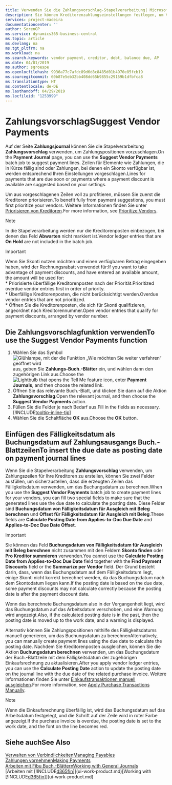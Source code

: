 ```yaml
---
title: Verwenden Sie die Zahlungsvorschlag-Stapelverarbeitung| Microsoft Docs
description: Sie können Kreditorenzahlungseinstellungen festlegen, um Vorschläge für Zahlungen zu erhalten, die in Kürze fällig sind oder für die ein Rabatt verfügbar ist.
services: project-madeira
documentationcenter: ''
author: SorenGP
ms.service: dynamics365-business-central
ms.topic: article
ms.devlang: na
ms.tgt_pltfrm: na
ms.workload: na
ms.search.keywords: vendor payment, creditor, debt, balance due, AP
ms.date: 04/01/2019
ms.author: sgroespe
ms.openlocfilehash: 9936a77c7afdc89d6d8c8485d01b4970e85fcb19
ms.sourcegitcommit: 60b87e5eb32bb408dd65b9855c29159b1dfbfca8
ms.translationtype: HT
ms.contentlocale: de-DE
ms.lasthandoff: 04/29/2019
ms.locfileid: "1253999"
---
```

# <a name="suggest-vendor-payments"></a><span data-ttu-id="7340e-103">Zahlungsvorschlag</span><span class="sxs-lookup"><span data-stu-id="7340e-103">Suggest Vendor Payments</span></span>
<span data-ttu-id="7340e-104">Auf der Seite **Zahlungsjournal** können Sie die Stapelverarbeitung **Zahlungsvorschlag** verwenden, um Zahlungspositionen vorzuschlagen.</span><span class="sxs-lookup"><span data-stu-id="7340e-104">On the **Payment Journal** page, you can use the **Suggest Vendor Payments** batch job to suggest payment lines.</span></span> <span data-ttu-id="7340e-105">Zeilen für Elemente wie Zahlungen, die in Kürze fällig sind oder Zahlungen, bei denen ein Skonto verfügbar ist, werden entsprechend Ihren Einstellungen vorgeschlagen.</span><span class="sxs-lookup"><span data-stu-id="7340e-105">Lines for payments that are due soon or payments where a payment discount is available are suggested based on your settings.</span></span>

<span data-ttu-id="7340e-106">Um aus vorgeschlagenen Zeilen voll zu profitieren, müssen Sie zuerst die Kreditoren priorisieren.</span><span class="sxs-lookup"><span data-stu-id="7340e-106">To benefit fully from payment suggestions, you must first prioritize your vendors.</span></span> <span data-ttu-id="7340e-107">Weitere Informationen finden Sie unter [Priorisieren von Kreditoren](purchasing-how-prioritize-vendors.md).</span><span class="sxs-lookup"><span data-stu-id="7340e-107">For more information, see [Prioritize Vendors](purchasing-how-prioritize-vendors.md).</span></span>  

> [!NOTE]  
> <span data-ttu-id="7340e-108">In die Stapelverarbeitung werden nur die Kreditorenposten einbezogen, bei denen das Feld **Abwarten** nicht markiert ist.</span><span class="sxs-lookup"><span data-stu-id="7340e-108">Vendor ledger entries that are **On Hold** are not included in the batch job.</span></span>  

> [!IMPORTANT]  
>   <span data-ttu-id="7340e-109">Wenn Sie Skonti nutzen möchten und einen verfügbaren Betrag eingegeben haben, wird der Rechnungsrabatt verwendet für:</span><span class="sxs-lookup"><span data-stu-id="7340e-109">If you want to take advantage of payment discounts, and have entered an available amount, the amount will be used for:</span></span>  
    * <span data-ttu-id="7340e-110">Priorisierte überfällige Kreditorenposten nach der Priorität.</span><span class="sxs-lookup"><span data-stu-id="7340e-110">Prioritized overdue vendor entries first in order of priority.</span></span>   
    * <span data-ttu-id="7340e-111">Überfällige Kreditorenposten, die nicht berücksichtigt werden.</span><span class="sxs-lookup"><span data-stu-id="7340e-111">Overdue vendor entries that are not prioritized.</span></span>  
    * <span data-ttu-id="7340e-112">Öffnen Sie die Kreditorenposten, die sich für Skonti qualifizieren, angeordnet nach Kreditorennummer.</span><span class="sxs-lookup"><span data-stu-id="7340e-112">Open vendor entries that qualify for payment discounts, arranged by vendor number.</span></span>  

## <a name="to-use-the-suggest-vendor-payments-function"></a><span data-ttu-id="7340e-113">Die Zahlungsvorschlagfunktion verwenden</span><span class="sxs-lookup"><span data-stu-id="7340e-113">To use the Suggest Vendor Payments function</span></span>
1. <span data-ttu-id="7340e-114">Wählen Sie das Symbol ![Glühlampe, mit der die Funktion „Wie möchten Sie weiter verfahren“ geöffnet wird](media/ui-search/search_small.png "Wie möchten Sie weiter verfahren?") aus, geben Sie **Zahlungs-Buch.-Blätter** ein, und wählen dann den zugehörigen Link aus.</span><span class="sxs-lookup"><span data-stu-id="7340e-114">Choose the ![Lightbulb that opens the Tell Me feature](media/ui-search/search_small.png "Tell me what you want to do") icon, enter **Payment Journals**, and then choose the related link.</span></span>  
2. <span data-ttu-id="7340e-115">Öffnen Sie das relevante Buch.-Blatt, und klicken Sie dann auf die Aktion **Zahlungsvorschlag**.</span><span class="sxs-lookup"><span data-stu-id="7340e-115">Open the relevant journal, and then choose the **Suggest Vendor Payments** action.</span></span>  
3. <span data-ttu-id="7340e-116">Füllen Sie die Felder je nach Bedarf aus.</span><span class="sxs-lookup"><span data-stu-id="7340e-116">Fill in the fields as necessary.</span></span> [!INCLUDE[tooltip-inline-tip](includes/tooltip-inline-tip_md.md)]  
4. <span data-ttu-id="7340e-117">Wählen Sie die Schaltfläche **OK** aus.</span><span class="sxs-lookup"><span data-stu-id="7340e-117">Choose the **OK** button.</span></span>  

## <a name="to-insert-the-due-date-as-posting-date-on-payment-journal-lines"></a><span data-ttu-id="7340e-118">Einfügen des Fälligkeitsdatum als Buchungsdatum auf Zahlungsausgangs Buch.-Blattzeilen</span><span class="sxs-lookup"><span data-stu-id="7340e-118">To insert the due date as posting date on payment journal lines</span></span>
<span data-ttu-id="7340e-119">Wenn Sie die Stapelverarbeitung **Zahlungsvorschlag** verwenden, um Zahlungszeilen für Ihre Kreditoren zu erstellen, können Sie zwei Felder ausfüllen, um sicherzustellen, dass die erzeugten Zeilen das Fälligkeitsdatum verwenden, um das Buchungsdatum zu berechnen.</span><span class="sxs-lookup"><span data-stu-id="7340e-119">When you use the **Suggest Vendor Payments** batch job to create payment lines for your vendors, you can fill two special fields to make sure that the generated lines use the due date to calculate the posting date.</span></span> <span data-ttu-id="7340e-120">Diese Felder sind **Buchungsdatum von Fälligkeitsdatum für Ausgleich mit Beleg berechnen** und **Offset für Fälligkeitsdatum für Ausgleich mit Beleg**.</span><span class="sxs-lookup"><span data-stu-id="7340e-120">These fields are **Calculate Posting Date from Applies-to-Doc Due Date** and **Applies-to-Doc Due Date Offset**.</span></span>  

> [!IMPORTANT]  
>   <span data-ttu-id="7340e-121">Sie können das Feld **Buchungsdatum von Fälligkeitsdatum für Ausgleich mit Beleg berechnen** nicht zusammen mit den Feldern **Skonto finden** oder **Pro Kreditor summieren** verwenden.</span><span class="sxs-lookup"><span data-stu-id="7340e-121">You cannot use the **Calculate Posting Date from Applies-to-Doc Due Date** field together with the **Find Payment Discounts** field or the **Summarize per Vendor** field.</span></span> <span data-ttu-id="7340e-122">Der Grund besteht darin, dass, wenn das Buchungsdatum auf dem Fälligkeitsdatum liegt, einige Skonti nicht korrekt berechnet werden, da das Buchungsdatum nach dem Skontodatum liegen kann.</span><span class="sxs-lookup"><span data-stu-id="7340e-122">If the posting date is based on the due date, some payment discounts may not calculate correctly because the posting date is after the payment discount date.</span></span>  

<span data-ttu-id="7340e-123">Wenn das berechnete Buchungsdatum also in der Vergangenheit liegt, wird das Buchungsdatum auf das Arbeitsdatum verschoben, und eine Warnung wird angezeigt.</span><span class="sxs-lookup"><span data-stu-id="7340e-123">Also, if the calculated posting date is in the past, then the posting date is moved up to the work date, and a warning is displayed.</span></span>  

<span data-ttu-id="7340e-124">Alternativ können Sie Zahlungspositionen mithilfe des Fälligkeitsdatums manuell generieren, um das Buchungsdatum zu berechnen</span><span class="sxs-lookup"><span data-stu-id="7340e-124">Alternatively, you can manually create payment lines using the due date to calculate the posting date.</span></span> <span data-ttu-id="7340e-125">Nachdem Sie Kreditorenposten ausgleichen, können Sie die Aktion **Buchungsdatum berechnen** verwenden, um das Buchungsdatum der Buch.-Blattzeile mit dem Fälligkeitsdatum der zugehörigen Einkaufsrechnung zu aktualisieren.</span><span class="sxs-lookup"><span data-stu-id="7340e-125">After you apply vendor ledger entries, you can use the **Calculate Posting Date** action to update the posting date on the journal line with the due date of the related purchase invoice.</span></span> <span data-ttu-id="7340e-126">Weitere Informationen finden Sie unter [Einkaufstransaktionen manuell ausgleichen](payables-how-apply-purchase-transactions-manually.md).</span><span class="sxs-lookup"><span data-stu-id="7340e-126">For more information, see [Apply Purchase Transactions Manually](payables-how-apply-purchase-transactions-manually.md).</span></span>  

> [!NOTE]  
>   <span data-ttu-id="7340e-127">Wenn die Einkaufsrechnung überfällig ist, wird das Buchungsdatum auf das Arbeitsdatum festgelegt, und die Schrift auf der Zeile wird in roter Farbe angezeigt.</span><span class="sxs-lookup"><span data-stu-id="7340e-127">If the purchase invoice is overdue, the posting date is set to the work date, and the font on the line becomes red.</span></span>  

## <a name="see-also"></a><span data-ttu-id="7340e-128">Siehe auch</span><span class="sxs-lookup"><span data-stu-id="7340e-128">See Also</span></span>
[<span data-ttu-id="7340e-129">Verwalten von Verbindlichkeiten</span><span class="sxs-lookup"><span data-stu-id="7340e-129">Managing Payables</span></span>](payables-manage-payables.md)  
[<span data-ttu-id="7340e-130">Zahlungen vornehmen</span><span class="sxs-lookup"><span data-stu-id="7340e-130">Making Payments</span></span>](payables-make-payments.md)  
[<span data-ttu-id="7340e-131">Arbeiten mit Fibu Buch.-Blättern</span><span class="sxs-lookup"><span data-stu-id="7340e-131">Working with General Journals</span></span>](ui-work-general-journals.md)  
<span data-ttu-id="7340e-132">[Arbeiten mit [!INCLUDE[d365fin](includes/d365fin_md.md)]](ui-work-product.md)</span><span class="sxs-lookup"><span data-stu-id="7340e-132">[Working with [!INCLUDE[d365fin](includes/d365fin_md.md)]](ui-work-product.md)</span></span>  

